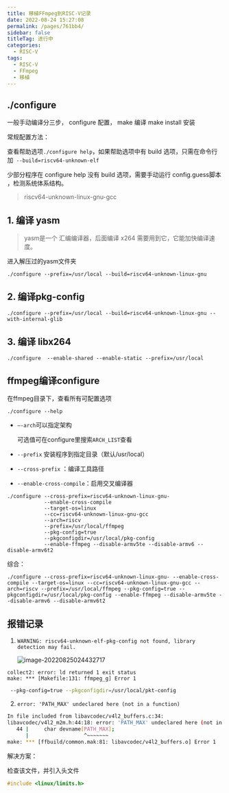 ```yaml
---
title: 移植FFmpeg到RISC-V记录
date: 2022-08-24 15:27:08
permalink: /pages/761bb4/
sidebar: false
titleTag: 进行中
categories: 
  - RISC-V
tags: 
  - RISC-V
  - FFmpeg
  - 移植
---
```


## ./configure

一般手动编译分三步， configure 配置， make 编译 make install 安装

常规配置方法：

查看帮助选项`./configure help`，如果帮助选项中有 build 选项，只需在命令行加` --build=riscv64-unknown-elf`

少部分程序在 configure help 没有 build 选项，需要手动运行 config.guess脚本 ，检测系统体系结构。

> riscv64-unknown-linux-gnu-gcc

## 1. 编译 yasm

> yasm是一个 汇编编译器，后面编译 x264 需要用到它，它能加快编译速度。

进入解压过的yasm文件夹

```
./configure --prefix=/usr/local --build=riscv64-unknown-linux-gnu
```





## 2. 编译pkg-config

```
./configure --prefix=/usr/local --build=riscv64-unknown-linux-gnu --with-internal-glib
```



## 3. 编译 libx264

```
./configure  --enable-shared --enable-static --prefix=/usr/local
```







##  ffmpeg编译configure

在ffmpeg目录下，查看所有可配置选项

````assembly
./configure --help
````

- `–-arch`可以指定架构

  可选值可在configure里搜索`ARCH_LIST`查看

- `--prefix` 安装程序到指定目录（默认/usr/local）

- `--cross-prefix` ：编译工具路径

- `--enable-cross-compile`：启用交叉编译器

```
./configure --cross-prefix=riscv64-unknown-linux-gnu- 
			--enable-cross-compile 
			--target-os=linux 
			--cc=riscv64-unknown-linux-gnu-gcc 
			--arch=riscv 
			--prefix=/usr/local/ffmpeg 
			--pkg-config=true 
			--pkgconfigdir=/usr/local/pkg-config 
			--enable-ffmpeg --disable-armv5te --disable-armv6 --disable-armv6t2 
```

综合：

```
./configure --cross-prefix=riscv64-unknown-linux-gnu- --enable-cross-compile --target-os=linux --cc=riscv64-unknown-linux-gnu-gcc --arch=riscv --prefix=/usr/local/ffmpeg --pkg-config=true --pkgconfigdir=/usr/local/pkg-config --enable-ffmpeg --disable-armv5te --disable-armv6 --disable-armv6t2 
```







## 报错记录

1. `WARNING: riscv64-unknown-elf-pkg-config not found, library detection may fail.`

   ![image-20220825024432717](C:\Users\jiaol\AppData\Roaming\Typora\typora-user-images\image-20220825024432717.png)

```
collect2: error: ld returned 1 exit status
make: *** [Makefile:131: ffmpeg_g] Error 1
```

``` bash
 --pkg-config=true --pkgconfigdir=/usr/local/pkt-config
```


2. `error: 'PATH_MAX' undeclared here (not in a function)`

``` bash
In file included from libavcodec/v4l2_buffers.c:34:
libavcodec/v4l2_m2m.h:44:18: error: 'PATH_MAX' undeclared here (not in a function)
   44 |     char devname[PATH_MAX];
      |                  ^~~~~~~~
make: *** [ffbuild/common.mak:81: libavcodec/v4l2_buffers.o] Error 1
```

解决方案：

检查该文件，并引入头文件

``` C
#include <linux/limits.h>
```